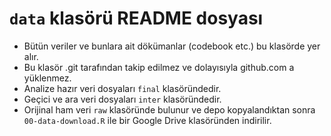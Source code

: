# `data` klasörü README dosyası

- Bütün veriler ve bunlara ait dökümanlar (codebook etc.) bu klasörde yer alır.
- Bu klasör .git tarafından takip edilmez ve dolayısıyla github.com a yüklenmez.
- Analize hazır veri dosyaları `final` klasöründedir.
- Geçici ve ara veri dosyaları `inter` klasöründedir.
- Orijinal ham veri `raw` klasöründe bulunur ve depo kopyalandıktan sonra `00-data-download.R` ile bir Google Drive klasöründen indirilir.


